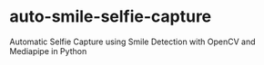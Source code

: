 # auto-smile-selfie-capture
Automatic Selfie Capture using Smile Detection with OpenCV and Mediapipe in Python 
